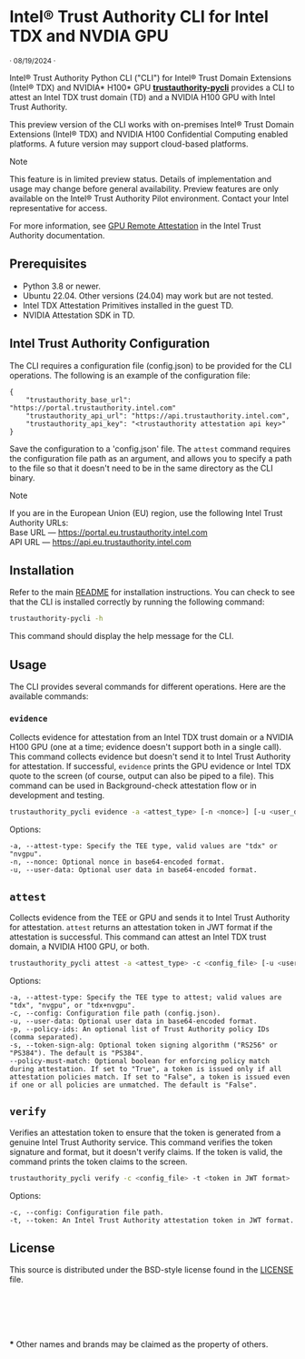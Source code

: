 
# Intel® Trust Authority CLI for Intel TDX and NVDIA GPU  

<p style="font-size: 0.875em;">· 08/19/2024 ·</p>

Intel® Trust Authority Python CLI ("CLI") for Intel® Trust Domain Extensions (Intel® TDX) and NVIDIA\* H100\* GPU [**trustauthority-pycli**](../cli) provides a CLI 
to attest an Intel TDX trust domain (TD) and a NVIDIA H100 GPU with Intel Trust Authority. 

This preview version of the CLI works with on-premises Intel® Trust Domain Extensions (Intel® TDX) and NVIDIA H100 Confidential Computing enabled platforms. A future version may support cloud-based platforms.

> [!NOTE]
> This feature is in limited preview status. Details of implementation and usage may change before general availability. Preview features are only available on the Intel® Trust Authority Pilot environment. Contact your Intel representative for access.

For more information, see [GPU Remote Attestation](https://docs.trustauthority.intel.com/main/articles/concept-gpu-attestation.html) in the Intel Trust Authority documentation.

## Prerequisites
- Python 3.8 or newer.
- Ubuntu 22.04. Other versions (24.04) may work but are not tested.
- Intel TDX Attestation Primitives installed in the guest TD.
- NVIDIA Attestation SDK in TD.

## Intel Trust Authority Configuration
The CLI requires a configuration file (config.json) to be provided for the CLI operations. The following is an example of the configuration file:

```
{
    "trustauthority_base_url": "https://portal.trustauthority.intel.com"
    "trustauthority_api_url": "https://api.trustauthority.intel.com",
    "trustauthority_api_key": "<trustauthority attestation api key>"
}
```
Save the configuration to a 'config.json' file. The `attest` command requires the configuration file path as an argument, and allows you to specify a path to the file so that it doesn't need to be in the same directory as the CLI binary.

> [!NOTE]
 > If you are in the European Union (EU) region, use the following Intel Trust Authority URLs:<br> Base URL — https://portal.eu.trustauthority.intel.com <br> API URL — https://api.eu.trustauthority.intel.com

## Installation

Refer to the main [README](../../README.md#installation) for installation instructions. You can check to see that the CLI is installed correctly by running the following command:

```bash
trustauthority-pycli -h
```
This command should display the help message for the CLI.

## Usage

The CLI provides several commands for different operations. Here are the available commands:

### `evidence`

Collects evidence for attestation from an Intel TDX trust domain or a NVIDIA H100 GPU (one at a time; evidence doesn't support both in a single call). This command collects evidence but doesn't send it to Intel Trust Authority for attestation. If successful, `evidence` prints the GPU evidence or Intel TDX quote to the screen (of course, output can also be piped to a file). This command can be used in Background-check attestation flow or in development and testing. 

```sh
trustauthority_pycli evidence -a <attest_type> [-n <nonce>] [-u <user_data>]
```
Options:
```
-a, --attest-type: Specify the TEE type, valid values are "tdx" or "nvgpu".
-n, --nonce: Optional nonce in base64-encoded format.
-u, --user-data: Optional user data in base64-encoded format.
```

## `attest`

Collects evidence from the TEE or GPU and sends it to Intel Trust Authority for attestation. `attest` returns an attestation token in JWT format if the attestation is successful. This command can attest an Intel TDX trust domain, a NVIDIA H100 GPU, or both.

```sh
trustauthority_pycli attest -a <attest_type> -c <config_file> [-u <user_data>] [-p <policy_ids>] [-s <token_sign_alg> [--policy-must-match]
```
Options:
```
-a, --attest-type: Specify the TEE type to attest; valid values are "tdx", "nvgpu", or "tdx+nvgpu".
-c, --config: Configuration file path (config.json).
-u, --user-data: Optional user data in base64-encoded format.
-p, --policy-ids: An optional list of Trust Authority policy IDs (comma separated). 
-s, --token-sign-alg: Optional token signing algorithm ("RS256" or "PS384"). The default is "PS384".
--policy-must-match: Optional boolean for enforcing policy match during attestation. If set to "True", a token is issued only if all attestation policies match. If set to "False", a token is issued even if one or all policies are unmatched. The default is "False".
```

## `verify` 

Verifies an attestation token to ensure that the token is generated from a genuine Intel Trust Authority service. This command verifies the token signature and format, but it doesn't verify claims. If the token is valid, the command prints the token claims to the screen.

```sh
trustauthority_pycli verify -c <config_file> -t <token in JWT format>
```
Options:
```
-c, --config: Configuration file path.
-t, --token: An Intel Trust Authority attestation token in JWT format.
```

## License

This source is distributed under the BSD-style license found in the [LICENSE](../../LICENSE)
file.

<br><br>
---

**\*** Other names and brands may be claimed as the property of others.
